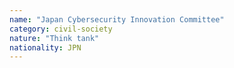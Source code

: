 ```yaml
---
name: "Japan Cybersecurity Innovation Committee"
category: civil-society
nature: "Think tank"
nationality: JPN
---
```

